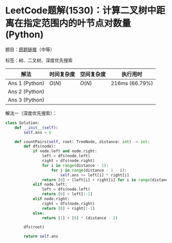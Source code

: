 # LeetCode题解(1530)：计算二叉树中距离在指定范围内的叶节点对数量(Python)

题目：[原题链接](https://leetcode-cn.com/problems/number-of-good-leaf-nodes-pairs/)（中等）

标签：树、二叉树、深度优先搜索

| 解法           | 时间复杂度 | 空间复杂度 | 执行用时       |
| -------------- | ---------- | ---------- | -------------- |
| Ans 1 (Python) | $O(N)$     | $O(N)$     | 216ms (66.79%) |
| Ans 2 (Python) |            |            |                |
| Ans 3 (Python) |            |            |                |

解法一（深度优先搜索）：

```python
class Solution:
    def __init__(self):
        self.ans = 0

    def countPairs(self, root: TreeNode, distance: int) -> int:
        def dfs(node):
            if node.left and node.right:
                left = dfs(node.left)
                right = dfs(node.right)
                for i in range(distance - 1):
                    for j in range(distance - 1 - i):
                        self.ans += left[i] * right[j]
                return [0] + [left[i] + right[i] for i in range(distance - 1)]
            elif node.left:
                left = dfs(node.left)
                return [0] + left[:-1]
            elif node.right:
                right = dfs(node.right)
                return [0] + right[:-1]
            else:
                return [1] + [0] * (distance - 2)

        dfs(root)

        return self.ans
```